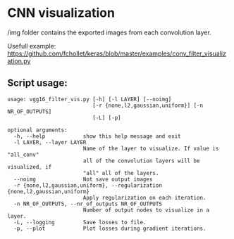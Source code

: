 # CNN visualization
/img folder contains the exported images from each convolution layer.

Usefull example: https://github.com/fchollet/keras/blob/master/examples/conv_filter_visualization.py


## Script usage:

	usage: vgg16_filter_vis.py [-h] [-l LAYER] [--noimg]
	                           [-r {none,l2,gaussian,uniform}] [-n NR_OF_OUTPUTS]
	                           [-L] [-p]

	optional arguments:
	  -h, --help            show this help message and exit
	  -l LAYER, --layer LAYER
    	                    Name of the layer to visualize. If value is "all_conv"
        	                all of the convolution layers will be visualized, if
            	            "all" all of the layers.
	  --noimg               Not save output images
	  -r {none,l2,gaussian,uniform}, --regularization {none,l2,gaussian,uniform}
	                        Apply regularization on each iteration.
	  -n NR_OF_OUTPUTS, --nr_of_outputs NR_OF_OUTPUTS
	                        Number of output nodes to visualize in a layer.
	  -L, --logging         Save losses to file.
	  -p, --plot            Plot losses during gradient iterations.
